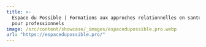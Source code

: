 ```yaml
---
title: >-
  Espace du Possible | Formations aux approches relationnelles en santé mentale
  pour professionnels
image: /src/content/showcase/_images/espacedupossible.pro.webp
url: "https://espacedupossible.pro/"
---
```

